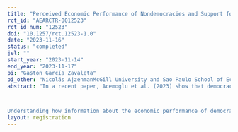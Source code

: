 ```yaml
---
title: "Perceived Economic Performance of Nondemocracies and Support for Democracy: Responses to Information from Different Sources."
rct_id: "AEARCTR-0012523"
rct_id_num: "12523"
doi: "10.1257/rct.12523-1.0"
date: "2023-11-16"
status: "completed"
jel: ""
start_year: "2023-11-14"
end_year: "2023-11-17"
pi: "Gastón García Zavaleta"
pi_other: "Nicolás AjzenmanMcGill University and Sao Paulo School of Economics - FGV; Martín FiszbeinBoston University and NBER; Guillermo CrucesUNLP and UofN; Carlos  MolinaMIT; Daron AcemogluMIT"
abstract: "In a recent paper, Acemoglu et al. (2023) show that democracies breed their own support, but only when they are successful along key dimensions, including economic growth, provision of public goods, limited inequality. With this background, recent decades present a somewhat puzzling combination of relative economic success with declining support for democracy at a global scale. However, there is no contradiction. One important consideration is that support for democracy is likely influenced by perceptions of economic success, which may or may not be accurate. Democracies today have to deal new patterns of political communication brought about by the spread of social media. Misinformation and echo chambers may break the link between economic success in democracies and support for democracy.

Understanding how information about the economic performance of democracies and autocracies shapes support for democracy is a key challenge for the present day, as the declining support for democracy is plausibly related to episodes of democratic backsliding and rise in right-wing populist movements. Information itself, and the medium through which it is delivered, may both be key for the formation of democratic attitudes. In this study, we propose a survey experiment with different information treatments to test how information on the performance of democracies and autocracies, coming from different sources, affect the beliefs about the economic performance of political regimes and to test how changes in these beliefs affect support for democracy."
layout: registration
---
```


